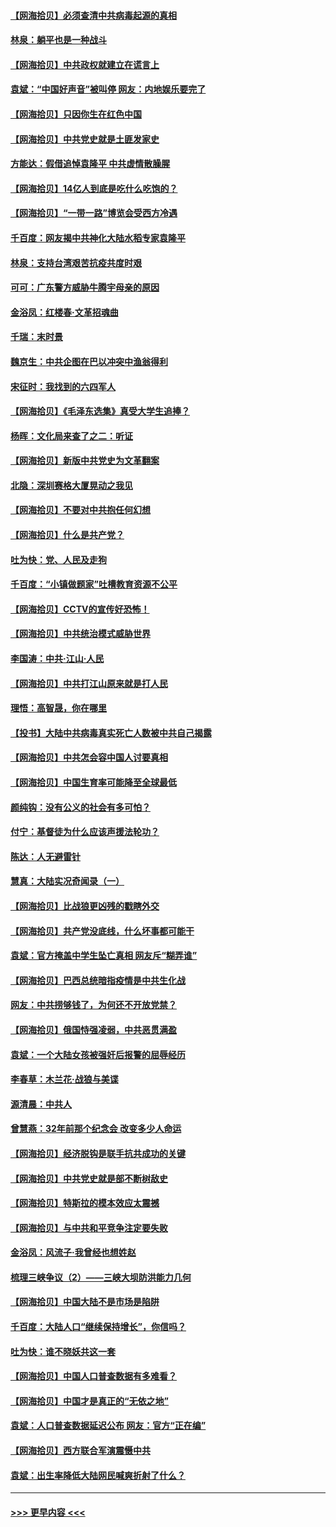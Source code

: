 #### [【网海拾贝】必须查清中共病毒起源的真相](../pages/nsc993/n12984276.md?t=05291701) 
#### [林泉：躺平也是一种战斗](../pages/nsc993/n12984194.md?t=05291701) 
#### [【网海拾贝】中共政权就建立在谎言上](../pages/nsc993/n12981880.md?t=05291701) 
#### [袁斌：“中国好声音”被叫停 网友：内地娱乐要完了](../pages/nsc993/n12981826.md?t=05291701) 
#### [【网海拾贝】只因你生在红色中国](../pages/nsc993/n12979096.md?t=05291701) 
#### [【网海拾贝】中共党史就是土匪发家史](../pages/nsc993/n12976478.md?t=05291701) 
#### [方能达：假借追悼袁隆平 中共虚情散臊腥](../pages/nsc993/n12976396.md?t=05291701) 
#### [【网海拾贝】14亿人到底是吃什么吃饱的？](../pages/nsc993/n12974125.md?t=05291701) 
#### [【网海拾贝】“一带一路”博览会受西方冷遇](../pages/nsc993/n12971787.md?t=05291701) 
#### [千百度：网友揭中共神化大陆水稻专家袁隆平](../pages/nsc993/n12971733.md?t=05291701) 
#### [林泉：支持台湾艰苦抗疫共度时艰](../pages/nsc993/n12971350.md?t=05291701) 
#### [可可：广东警方威胁牛腾宇母亲的原因](../pages/nsc993/n12971100.md?t=05291701) 
#### [金浴凤：红楼春·文革招魂曲](../pages/nsc993/n12970354.md?t=05291701) 
#### [千瑞：末时景](../pages/nsc993/n12970337.md?t=05291701) 
#### [魏京生：中共企图在巴以冲突中渔翁得利](../pages/nsc993/n12970286.md?t=05291701) 
#### [宋征时：我找到的六四军人](../pages/nsc993/n12970213.md?t=05291701) 
#### [【网海拾贝】《毛泽东选集》真受大学生追捧？](../pages/nsc993/n12968779.md?t=05291701) 
#### [杨晖：文化局来查了之二：听证](../pages/nsc993/n12966528.md?t=05291701) 
#### [【网海拾贝】新版中共党史为文革翻案](../pages/nsc993/n12967526.md?t=05291701) 
#### [北隐：深圳赛格大厦晃动之我见](../pages/nsc993/n12967393.md?t=05291701) 
#### [【网海拾贝】不要对中共抱任何幻想](../pages/nsc993/n12965222.md?t=05291701) 
#### [【网海拾贝】什么是共产党？](../pages/nsc993/n12962781.md?t=05291701) 
#### [吐为快：党、人民及走狗](../pages/nsc993/n12962747.md?t=05291701) 
#### [千百度：“小镇做题家”吐槽教育资源不公平](../pages/nsc993/n12962705.md?t=05291701) 
#### [【网海拾贝】CCTV的宣传好恐怖！](../pages/nsc993/n12959984.md?t=05291701) 
#### [【网海拾贝】中共统治模式威胁世界](../pages/nsc993/n12957622.md?t=05291701) 
#### [李国涛：中共‧江山‧人民](../pages/nsc993/n12957502.md?t=05291701) 
#### [【网海拾贝】中共打江山原来就是打人民](../pages/nsc993/n12954345.md?t=05291701) 
#### [理悟：高智晟，你在哪里](../pages/nsc993/n12953115.md?t=05291701) 
#### [【投书】大陆中共病毒真实死亡人数被中共自己揭露](../pages/nsc993/n12953050.md?t=05291701) 
#### [【网海拾贝】中共怎会容中国人讨要真相](../pages/nsc993/n12952161.md?t=05291701) 
#### [【网海拾贝】中国生育率可能降至全球最低](../pages/nsc993/n12948793.md?t=05291701) 
#### [颜纯钩：没有公义的社会有多可怕？](../pages/nsc993/n12947626.md?t=05291701) 
#### [付宁：基督徒为什么应该声援法轮功？](../pages/nsc993/n12947233.md?t=05291701) 
#### [陈达：人无避雷针](../pages/nsc993/n12947098.md?t=05291701) 
#### [慧真：大陆实况奇闻录（一）](../pages/nsc993/n12945811.md?t=05291701) 
#### [【网海拾贝】比战狼更凶残的戳瞎外交](../pages/nsc993/n12945717.md?t=05291701) 
#### [【网海拾贝】共产党没底线，什么坏事都可能干](../pages/nsc993/n12942090.md?t=05291701) 
#### [袁斌：官方掩盖中学生坠亡真相 网友斥“糊弄谁”](../pages/nsc993/n12942029.md?t=05291701) 
#### [【网海拾贝】巴西总统暗指疫情是中共生化战](../pages/nsc993/n12938999.md?t=05291701) 
#### [网友：中共捞够钱了，为何还不开放党禁？](../pages/nsc993/n12938952.md?t=05291701) 
#### [【网海拾贝】俄国恃强凌弱，中共恶贯满盈](../pages/nsc993/n12936626.md?t=05291701) 
#### [袁斌：一个大陆女孩被强奸后报警的屈辱经历](../pages/nsc993/n12936547.md?t=05291701) 
#### [李春草：木兰花·战狼与美谍](../pages/nsc993/n12935995.md?t=05291701) 
#### [源清晨：中共人](../pages/nsc993/n12935589.md?t=05291701) 
#### [曾慧燕：32年前那个纪念会 改变多少人命运](../pages/nsc993/n12934233.md?t=05291701) 
#### [【网海拾贝】经济脱钩是联手抗共成功的关键](../pages/nsc993/n12934176.md?t=05291701) 
#### [【网海拾贝】中共党史就是部不断树敌史](../pages/nsc993/n12932844.md?t=05291701) 
#### [【网海拾贝】特斯拉的模本效应太震撼](../pages/nsc993/n12925626.md?t=05291701) 
#### [【网海拾贝】与中共和平竞争注定要失败](../pages/nsc993/n12923326.md?t=05291701) 
#### [金浴凤：风流子‧我曾经也想姓赵](../pages/nsc993/n12920911.md?t=05291701) 
#### [梳理三峡争议（2）——三峡大坝防洪能力几何](../pages/nsc993/n12920173.md?t=05291701) 
#### [【网海拾贝】中国大陆不是市场是陷阱](../pages/nsc993/n12920143.md?t=05291701) 
#### [千百度：大陆人口“继续保持增长”，你信吗？](../pages/nsc993/n12918946.md?t=05291701) 
#### [吐为快：谁不晓妖共这一套](../pages/nsc993/n12918941.md?t=05291701) 
#### [【网海拾贝】中国人口普查数据有多难看？](../pages/nsc993/n12917822.md?t=05291701) 
#### [【网海拾贝】中国才是真正的“无依之地”](../pages/nsc993/n12915845.md?t=05291701) 
#### [袁斌：人口普查数据延迟公布 网友：官方“正在编”](../pages/nsc993/n12915748.md?t=05291701) 
#### [【网海拾贝】西方联合军演震慑中共](../pages/nsc993/n12913466.md?t=05291701) 
#### [袁斌：出生率降低大陆网民喊爽折射了什么？](../pages/nsc993/n12913365.md?t=05291701) 

----
#### [ >>> 更早内容 <<< ](../indexes/nsc993-earlier.md)
